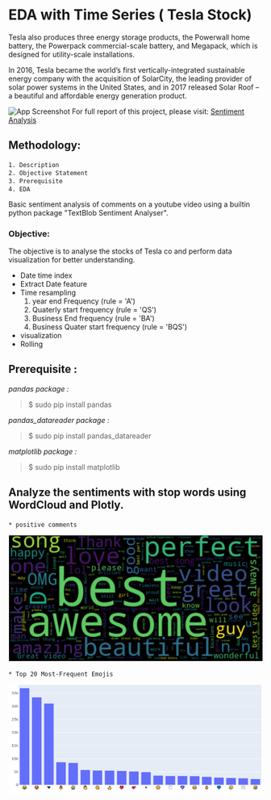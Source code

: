 # **EDA with Time Series ( Tesla Stock)**

Tesla also produces three energy storage products, the Powerwall home battery, the Powerpack commercial-scale battery, and Megapack, which is designed for utility-scale installations.

In 2016, Tesla became the world’s first vertically-integrated sustainable energy company with the acquisition of SolarCity, the leading provider of solar power systems in the United States, and in 2017 released Solar Roof – a beautiful and affordable energy generation product.


![App Screenshot](https://img.money.com/2021/05/Investing-How-To-Buy-Tesla-Stock.jpg)
For full report of this project, please visit: [Sentiment Analysis](https://github.com/L-VinayKumar/YouTube-Sentiment-Analysis/blob/main/YouTube%20Sentiment-Analysis/Youtube-analysis.ipynb)
## Methodology:

    1. Description
    2. Objective Statement
    3. Prerequisite
    4. EDA

Basic sentiment analysis of comments on a youtube video using a builtin python package "TextBlob Sentiment Analyser".
### Objective:
The objective is to analyse the stocks of Tesla co and perform data visualization for better understanding.

* Date time index
* Extract Date feature
* Time resampling
    1. year end Frequency (rule = 'A')
    2. Quaterly start frequency (rule = 'QS')
    3. Business End frequency (rule = 'BA')
    4. Business Quater start frequency (rule = 'BQS')
* visualization
* Rolling


## Prerequisite :
_pandas package :_

> $ sudo pip install pandas

_pandas_datareader package :_

> $ sudo pip install pandas_datareader

_matplotlib package :_

> $ sudo pip install matplotlib


## Analyze the sentiments with stop words using WordCloud and Plotly.
    * positive comments
![Logo](https://github.com/L-VinayKumar/YouTube-Sentiment-Analysis/blob/main/YouTube%20Sentiment-Analysis/Positive_Comments.PNG?raw=true)
    

    * Top 20 Most-Frequent Emojis
![Logo](https://github.com/L-VinayKumar/YouTube-Sentiment-Analysis/blob/main/YouTube%20Sentiment-Analysis/Top%2020%20Emojis.PNG?raw=true)